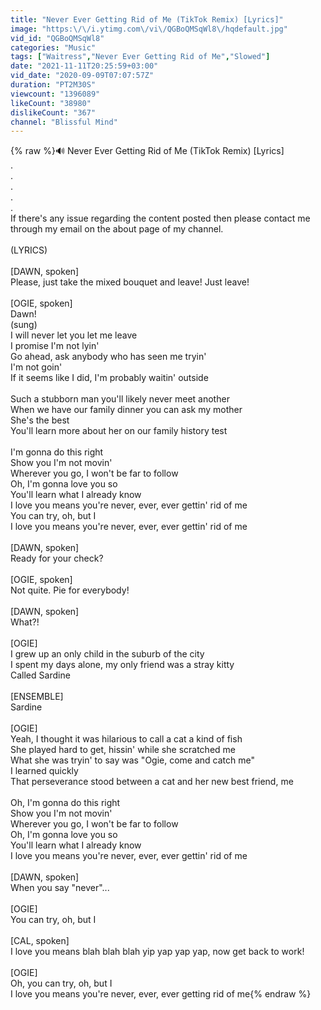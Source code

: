 ```yaml
---
title: "Never Ever Getting Rid of Me (TikTok Remix) [Lyrics]"
image: "https:\/\/i.ytimg.com\/vi\/QGBoQMSqWl8\/hqdefault.jpg"
vid_id: "QGBoQMSqWl8"
categories: "Music"
tags: ["Waitress","Never Ever Getting Rid of Me","Slowed"]
date: "2021-11-11T20:25:59+03:00"
vid_date: "2020-09-09T07:07:57Z"
duration: "PT2M30S"
viewcount: "1396089"
likeCount: "38980"
dislikeCount: "367"
channel: "Blissful Mind"
---
```

{% raw %}🔊  Never Ever Getting Rid of Me (TikTok Remix) [Lyrics]<br />.<br />.<br />.<br />.<br />.<br />If there's any issue regarding the content posted then please contact me through my email on the about page of my channel. <br /><br />(LYRICS)<br /><br />[DAWN, spoken]<br />Please, just take the mixed​ bouquet and leave! Just leave!<br /><br />[OGIE, spoken]<br />Dawn!<br />(sung)<br />I will never let you let me leave<br />I promise I'm not lyin'<br />Go ahead, ask anybody who has seen me tryin'<br />I'm not goin'<br />If it seems like I did, I'm probably waitin' outside<br /><br />Such a stubborn man you'll likely never meet another<br />When we have our family dinner you can ask my mother<br />She's the best<br />You'll learn more about her on our family history test<br /><br />I'm gonna do this right<br />Show you I'm not movin'<br />Wherever you go, I won't be far to follow<br />Oh, I'm gonna love you so<br />You'll learn what I already know<br />I love you means you're never, ever, ever gettin' rid of me<br />You can try, oh, but I<br />I love you means you're never, ever, ever gettin' rid of me<br /><br />[DAWN, spoken]<br />Ready for your check?<br /><br />[OGIE, spoken]<br />Not quite. Pie for everybody!<br /><br />[DAWN, spoken]<br />What?!<br /><br />[OGIE]<br />I grew up an only child in the suburb of the city<br />I spent my days alone, my only friend was a stray kitty<br />Called Sardine<br /><br />[ENSEMBLE]<br />Sardine<br /><br />[OGIE]<br />Yeah, I thought it was hilarious to call a cat a kind of fish<br />She played hard to get, hissin' while she scratched me<br />What she was tryin' to say was &quot;Ogie, come and catch me&quot;<br />I learned quickly<br />That perseverance stood between a cat and her new best friend, me<br /><br />Oh, I'm gonna do this right<br />Show you I'm not movin'<br />Wherever you go, I won't be far to follow<br />Oh, I'm gonna love you so<br />You'll learn what I already know<br />I love you means you're never, ever, ever gettin' rid of me<br /><br />[DAWN, spoken]<br />When you say &quot;never&quot;...<br /><br />[OGIE]<br />You can try, oh, but I<br /><br />[CAL, spoken]<br />I love you means blah blah blah yip yap yap yap, now get back to work!<br /><br />[OGIE]<br />Oh, you can try, oh, but I<br />I love you means you're never, ever, ever getting rid of me{% endraw %}
